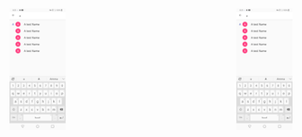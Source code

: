 <img align="left" src="https://github.com/ravitej-kallepalli/AmazonMockup/blob/master/test.png" width="100">

<img align="right" src="https://github.com/ravitej-kallepalli/AmazonMockup/blob/master/test.png" width="100">